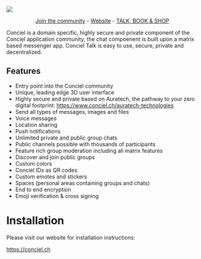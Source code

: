 ![](https://images.squarespace-cdn.com/content/v1/59c6466690bade1b59188d9a/1631547989036-V69YQ8FM2OY0T5UA2QAK/Screenshot+2021-09-13+at+17.46.09.png?format=2500w)

<p align="center">
  <a href="https://matrix.to/#/#conciel:matrix.org" target="new">Join the community</a> - <a href="https://conciel.ch" target="new">Website</a> - <a href="https://conciel.ch/contact">TALK, BOOK & SHOP</a>
 </p>


Conciel is a domain specific, highly secure and private component of the Conciel application community, the chat compoenent is built upon a matrix based messenger app. Conciel Talk is easy to use, secure, private and decentralized.

## Features

- Entry point into the Conciel community
- Unique, leading edge 3D user interface
- Highly secure and private based on Auratech, the pathway to your zero digital footprint: <https://www.conciel.ch/auratech-technologies>
- Send all types of messages, images and files
- Voice messages
- Location sharing
- Push notifications
- Unlimited private and public group chats
- Public channels possible with thousands of participants
- Feature rich group moderation including all matrix features
- Discover and join public groups
- Custom colors
- Conciel IDs as QR codes
- Custom emotes and stickers
- Spaces (personal areas containing groups and chats)
- End to end encryption
- Emoji verification & cross signing

# Installation

Please visit our website for installation instructions:

<https://conciel.ch>

